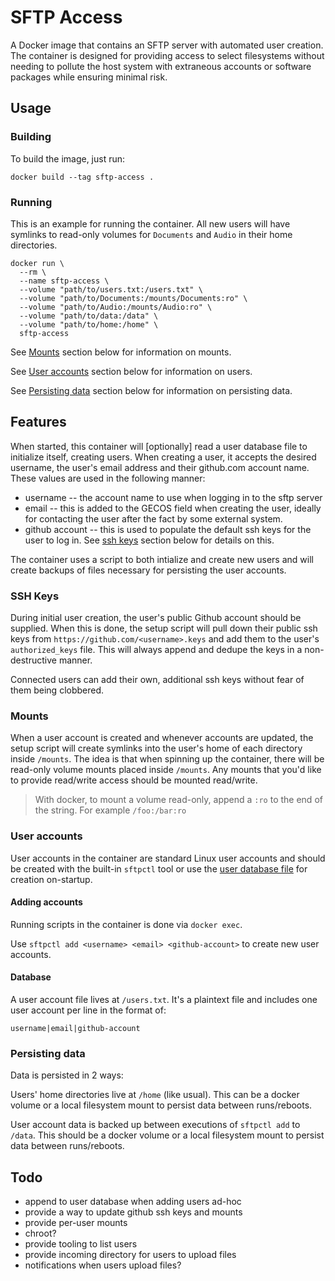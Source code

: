 # SFTP Access

A Docker image that contains an SFTP server with automated user creation. The container is designed for
providing access to select filesystems without needing to pollute the host system with extraneous accounts or
software packages while ensuring minimal risk.

## Usage

### Building

To build the image, just run:

    docker build --tag sftp-access .

### Running

This is an example for running the container. All new users will have symlinks to read-only volumes for
`Documents` and `Audio` in their home directories.

    docker run \
      --rm \
      --name sftp-access \
      --volume "path/to/users.txt:/users.txt" \
      --volume "path/to/Documents:/mounts/Documents:ro" \
      --volume "path/to/Audio:/mounts/Audio:ro" \
      --volume "path/to/data:/data" \
      --volume "path/to/home:/home" \
      sftp-access

See [Mounts](#mounts) section below for information on mounts.

See [User accounts](#user-accounts) section below for information on users.

See [Persisting data](#persisting-data) section below for information on persisting data.

## Features

When started, this container will [optionally] read a user database file to initialize itself, creating users.
When creating a user, it accepts the desired username, the user's email address and their github.com account
name. These values are used in the following manner:

 * username -- the account name to use when logging in to the sftp server
 * email -- this is added to the GECOS field when creating the user, ideally for contacting the user after the
     fact by some external system.
 * github account -- this is used to populate the default ssh keys for the user to log in. See [ssh
     keys](#ssh-keys) section below for details on this.

The container uses a script to both intialize and create new users and will create backups of files necessary
for persisting the user accounts.

### SSH Keys

During initial user creation, the user's public Github account should be supplied. When this is done, the
setup script will pull down their public ssh keys from `https://github.com/<username>.keys` and add them to
the user's `authorized_keys` file. This will always append and dedupe the keys in a non-destructive manner.

Connected users can add their own, additional ssh keys without fear of them being clobbered.

### Mounts

When a user account is created and whenever accounts are updated, the setup script will create symlinks into
the user's home of each directory inside `/mounts`. The idea is that when spinning up the container, there
will be read-only volume mounts placed inside `/mounts`. Any mounts that you'd like to provide read/write
access should be mounted read/write.

> With docker, to mount a volume read-only, append a `:ro` to the end of the string. For example
> `/foo:/bar:ro`

### User accounts

User accounts in the container are standard Linux user accounts and should be created with the built-in
`sftpctl` tool or use the [user database file](#database) for creation on-startup.

#### Adding accounts

Running scripts in the container is done via `docker exec`.

Use `sftpctl add <username> <email> <github-account>` to create new user accounts.

#### Database

A user account file lives at `/users.txt`. It's a plaintext file and includes one user account per line in the
format of:

    username|email|github-account

### Persisting data

Data is persisted in 2 ways:

Users' home directories live at `/home` (like usual). This can be a docker volume or a local filesystem mount
to persist data between runs/reboots.

User account data is backed up between executions of `sftpctl add` to `/data`. This should be a docker volume
or a local filesystem mount to persist data between runs/reboots.

## Todo

 * append to user database when adding users ad-hoc
 * provide a way to update github ssh keys and mounts
 * provide per-user mounts
 * chroot?
 * provide tooling to list users
 * provide incoming directory for users to upload files
 * notifications when users upload files?

